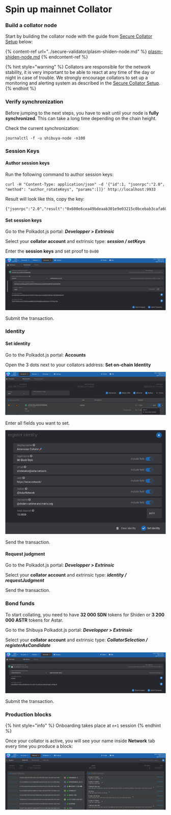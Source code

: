 # Spin up mainnet Collator

### Build a collator node <a href="#build-a-collator-node" id="build-a-collator-node"></a>

​Start by building the collator node with the guide from [Secure Collator Setup](../secure-validator/) below:

{% content-ref url="../secure-validator/plasm-shiden-node.md" %}
[plasm-shiden-node.md](../secure-validator/plasm-shiden-node.md)
{% endcontent-ref %}

{% hint style="warning" %}
Collators are responsible for the network stability, it is very important to be able to react at any time of the day or night in case of trouble. We strongly encourage collators to set up a monitoring and alerting system as described in the [Secure Collator Setup](../secure-validator/).
{% endhint %}

### Verify synchronization <a href="#verify-synchronization" id="verify-synchronization"></a>

Before jumping to the next steps, you have to wait until your node is **fully synchronized**. This can take a long time depending on the chain height.

Check the current synchronization:

```
journalctl -f -u shibuya-node -n100
```

### Session Keys

#### Author session keys

Run the following command to author session keys:

```
curl -H "Content-Type: application/json" -d '{"id":1, "jsonrpc":"2.0", "method": "author_rotateKeys", "params":[]}' http://localhost:9933
```

Result will look like this, copy the key:

```
{"jsonrpc":"2.0","result":"0x600e6cea49bdeaab301e9e03215c0bcebab3cafa608fe3b8fb6b07a820386048","id":1}
```

#### Set session keys <a href="#set-session-keys" id="set-session-keys"></a>

Go to the Polkadot.js portal: _**Developper > Extrinsic**_

Select your **collator account** and extrinsic type: _**session / setKeys**_

Enter the **session keys** and set proof to `0x00`

![](<../../../.gitbook/assets/image (111) (1).png>)

Submit the transaction.

### Identity <a href="#identity" id="identity"></a>

#### Set identity <a href="#set-identity" id="set-identity"></a>

Go to the Polkadot.js portal: **Accounts**

Open the 3 dots next to your collators address: **Set on-chain Identity**

![](<../../../.gitbook/assets/image (119) (1) (1) (1).png>)

Enter all fields you want to set.

![](<../../../.gitbook/assets/image (117) (1) (1).png>)

Send the transaction.

#### Request judgment <a href="#request-judgment" id="request-judgment"></a>

Go to the Polkadot.js portal: _**Developper > Extrinsic**_

Select your **collator account** and extrinsic type: _**identity / requestJudgment**_

Send the transaction.

### Bond funds <a href="#bond-funds" id="bond-funds"></a>

To start collating, you need to have **32 000 SDN** tokens for Shiden or **3 200 000 ASTR** tokens for Astar.

Go to the Shibuya Polkadot.js portal: _**Developper > Extrinsic**_

Select your **collator account** and extrinsic type: _**CollatorSelection / registerAsCandidate**_

![](<../../../.gitbook/assets/image (116) (1) (1).png>)

Submit the transaction.

### Production blocks <a href="#production-blocks" id="production-blocks"></a>

{% hint style="info" %}
Onboarding takes place at `n+1` session
{% endhint %}

Once your collator is active, you will see your name inside **Network** tab every time you produce a block:

![](<../../../.gitbook/assets/image (113) (1) (1).png>)
